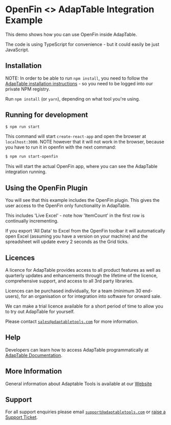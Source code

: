 # OpenFin <> AdapTable Integration Example

This demo shows how you can use OpenFin inside AdapTable.

The code is using TypeScript for convenience - but it could easily be just JavaScript.

## Installation

NOTE: In order to be able to run `npm install`, you need to follow the [AdapTable installation instructions](https://docs.adaptabletools.com/learn/dev-guide-getting-started) - so you need to be logged into our private NPM registry.

Run `npm install` (or `yarn`), depending on what tool you're using.

## Running for development

```sh
$ npm run start
```

This command will start `create-react-app` and open the browser at `localhost:3000`. NOTE however that it will not work in the browser, because you have to run it in openfin with the next command:

```sh
$ npm run start-openfin
```

This will start the actual OpenFin app, where you can see the AdapTable integration running.

## Using the OpenFin Plugin

You will see that this example includes the OpenFin plugin. This gives the user access to the OpenFin only functionality in AdapTable.

This includes 'Live Excel' - note how 'ItemCount' in the first row is continually incrementing.

If you export 'All Data' to Excel from the OpenFin toolbar it will automatically open Excel (assuming you have a version on your machine) and the spreadsheet will update every 2 seconds as the Grid ticks.

## Licences

A licence for AdapTable provides access to all product features as well as quarterly updates and enhancements through the lifetime of the licence, comprehensive support, and access to all 3rd party libraries.

Licences can be purchased individually, for a team (minimum 30 end-users), for an organisation or for integration into software for onward sale.

We can make a trial licence available for a short period of time to allow you to try out AdapTable for yourself.

Please contact [`sales@adaptabletools.com`](mailto:sales@adaptabletools.com) for more information.

## Help

Developers can learn how to access AdapTable programmatically at [AdapTable Documentation](https://docs.adaptabletools.com).

## More Information

General information about Adaptable Tools is available at our [Website](http://www.adaptabletools.com)

## Support

For all support enquiries please email [`support@adaptabletools.com`](mailto:support@adaptabletools.com) or [raise a Support Ticket](https://adaptabletools.zendesk.com/hc/en-us/requests/new).
